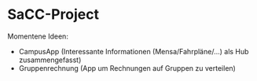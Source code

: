 # SaCC-Project

Momentene Ideen:
- CampusApp (Interessante Informationen (Mensa/Fahrpläne/...) als Hub zusammengefasst)
- Gruppenrechnung (App um Rechnungen auf Gruppen zu verteilen)
